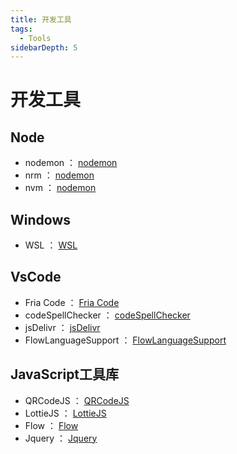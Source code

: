 ```yaml
---
title: 开发工具
tags:
  - Tools
sidebarDepth: 5
---
```

# 开发工具
## Node
- nodemon ： [nodemon](./node/nodemon/)
- nrm ： [nodemon](./node/nrm/)
- nvm ： [nodemon](./node/nvm/)

## Windows
- WSL ： [WSL](./windows/WSL)

## VsCode
- Fria Code ： [Fria Code](./vscode/firacode)
- codeSpellChecker ： [codeSpellChecker](./vscode/codespellchecker)
- jsDelivr ： [jsDelivr](./vscode/jsDelivr)
- FlowLanguageSupport ： [FlowLanguageSupport](./toolsLibrary/Flow/05)

## JavaScript工具库
- QRCodeJS ： [QRCodeJS](./toolsLibrary/QRCodeJS/)
- LottieJS ： [LottieJS](./toolsLibrary/LottieJS/)
- Flow ： [Flow](./toolsLibrary/Flow/01)
- Jquery ： [Jquery](./toolsLibrary/Jquery/)
